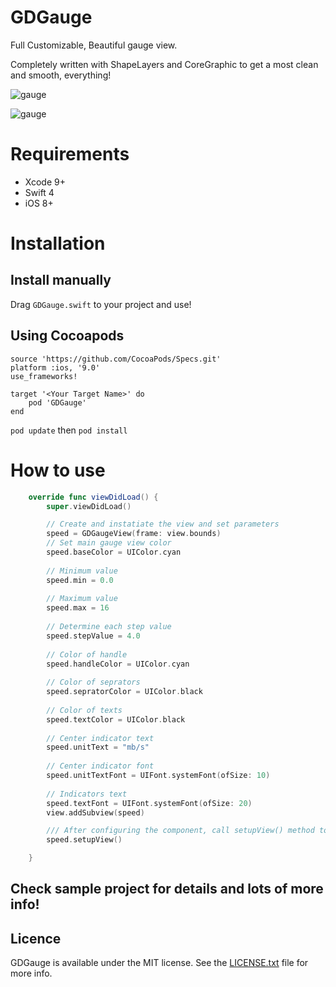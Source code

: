 # GDGauge

Full Customizable, Beautiful gauge view.

Completely written with ShapeLayers and CoreGraphic to get a most clean and smooth, everything!


![gauge](https://user-images.githubusercontent.com/9967486/39947113-fc738ec8-5585-11e8-9276-af0da2057909.png)

![gauge](https://user-images.githubusercontent.com/9967486/39946456-7a3569c4-5583-11e8-8e54-8e10ed4774ee.gif)


# Requirements
- Xcode 9+
- Swift 4
- iOS 8+


# Installation
Install manually
------
Drag `GDGauge.swift` to your project and use!

## Using Cocoapods
```
source 'https://github.com/CocoaPods/Specs.git'
platform :ios, '9.0'
use_frameworks!

target '<Your Target Name>' do
    pod 'GDGauge'
end
```
`pod update` then `pod install`

# How to use

```swift 
    override func viewDidLoad() {
        super.viewDidLoad()

        // Create and instatiate the view and set parameters
        speed = GDGaugeView(frame: view.bounds)
        // Set main gauge view color
        speed.baseColor = UIColor.cyan
        
        // Minimum value
        speed.min = 0.0
        
        // Maximum value
        speed.max = 16
        
        // Determine each step value
        speed.stepValue = 4.0
        
        // Color of handle
        speed.handleColor = UIColor.cyan
        
        // Color of seprators
        speed.sepratorColor = UIColor.black
        
        // Color of texts
        speed.textColor = UIColor.black
        
        // Center indicator text
        speed.unitText = "mb/s"
        
        // Center indicator font
        speed.unitTextFont = UIFont.systemFont(ofSize: 10)
        
        // Indicators text
        speed.textFont = UIFont.systemFont(ofSize: 20)
        view.addSubview(speed)

        /// After configuring the component, call setupView() method to create the gauge view
        speed.setupView() 

    }
```

## Check sample project for details and lots of more info!



## Licence

GDGauge is available under the MIT license. See the [LICENSE.txt](https://github.com/saeid/GDGauge/blob/master/LICENSE) file for more info.

